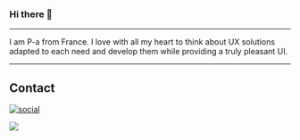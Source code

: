 ### Hi there 👋

---

I am P-a from France.
I love with all my heart to think about UX solutions adapted to each need and develop them while providing a truly pleasant UI.

---

## Contact
[![social](https://skillicons.dev/icons?i=linkedin)](https://www.linkedin.com/in/pierre-alexandre-holliger)

![](https://komarev.com/ghpvc/?username=Barbouy&color=F59E0B)
